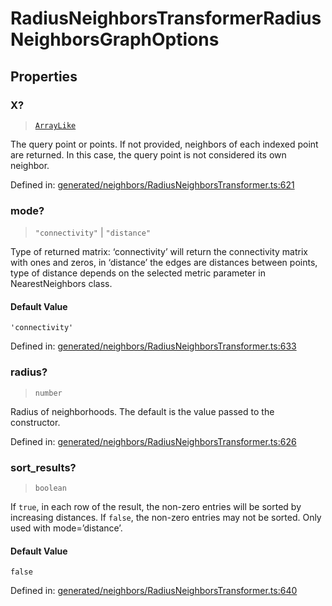 # RadiusNeighborsTransformerRadiusNeighborsGraphOptions

## Properties

### X?

> [`ArrayLike`](../types/ArrayLike.md)

The query point or points. If not provided, neighbors of each indexed point are returned. In this case, the query point is not considered its own neighbor.

Defined in:  [generated/neighbors/RadiusNeighborsTransformer.ts:621](https://github.com/transitive-bullshit/scikit-learn-ts/blob/b59c1ff/packages/sklearn/src/generated/neighbors/RadiusNeighborsTransformer.ts#L621)

### mode?

> `"connectivity"` \| `"distance"`

Type of returned matrix: ‘connectivity’ will return the connectivity matrix with ones and zeros, in ‘distance’ the edges are distances between points, type of distance depends on the selected metric parameter in NearestNeighbors class.

#### Default Value

`'connectivity'`

Defined in:  [generated/neighbors/RadiusNeighborsTransformer.ts:633](https://github.com/transitive-bullshit/scikit-learn-ts/blob/b59c1ff/packages/sklearn/src/generated/neighbors/RadiusNeighborsTransformer.ts#L633)

### radius?

> `number`

Radius of neighborhoods. The default is the value passed to the constructor.

Defined in:  [generated/neighbors/RadiusNeighborsTransformer.ts:626](https://github.com/transitive-bullshit/scikit-learn-ts/blob/b59c1ff/packages/sklearn/src/generated/neighbors/RadiusNeighborsTransformer.ts#L626)

### sort\_results?

> `boolean`

If `true`, in each row of the result, the non-zero entries will be sorted by increasing distances. If `false`, the non-zero entries may not be sorted. Only used with mode=’distance’.

#### Default Value

`false`

Defined in:  [generated/neighbors/RadiusNeighborsTransformer.ts:640](https://github.com/transitive-bullshit/scikit-learn-ts/blob/b59c1ff/packages/sklearn/src/generated/neighbors/RadiusNeighborsTransformer.ts#L640)
